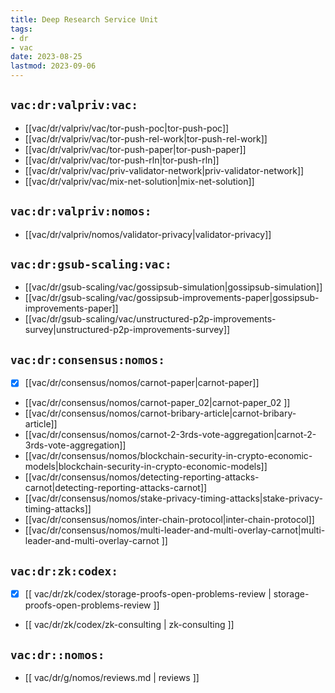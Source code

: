 ```yaml
---
title: Deep Research Service Unit
tags:
- dr
- vac
date: 2023-08-25
lastmod: 2023-09-06
---
```


## `vac:dr:valpriv:vac:`

* [[vac/dr/valpriv/vac/tor-push-poc|tor-push-poc]]
* [[vac/dr/valpriv/vac/tor-push-rel-work|tor-push-rel-work]]
* [[vac/dr/valpriv/vac/tor-push-paper|tor-push-paper]]
* [[vac/dr/valpriv/vac/tor-push-rln|tor-push-rln]]
* [[vac/dr/valpriv/vac/priv-validator-network|priv-validator-network]]
* [[vac/dr/valpriv/vac/mix-net-solution|mix-net-solution]]

## `vac:dr:valpriv:nomos:`

* [[vac/dr/valpriv/nomos/validator-privacy|validator-privacy]]

## `vac:dr:gsub-scaling:vac:`

* [[vac/dr/gsub-scaling/vac/gossipsub-simulation|gossipsub-simulation]]
* [[vac/dr/gsub-scaling/vac/gossipsub-improvements-paper|gossipsub-improvements-paper]]
* [[vac/dr/gsub-scaling/vac/unstructured-p2p-improvements-survey|unstructured-p2p-improvements-survey]]

## `vac:dr:consensus:nomos:`

* [x] [[vac/dr/consensus/nomos/carnot-paper|carnot-paper]]
* [[vac/dr/consensus/nomos/carnot-paper_02|carnot-paper_02 ]]
* [[vac/dr/consensus/nomos/carnot-bribary-article|carnot-bribary-article]]
* [[vac/dr/consensus/nomos/carnot-2-3rds-vote-aggregation|carnot-2-3rds-vote-aggregation]]
* [[vac/dr/consensus/nomos/blockchain-security-in-crypto-economic-models|blockchain-security-in-crypto-economic-models]]
* [[vac/dr/consensus/nomos/detecting-reporting-attacks-carnot|detecting-reporting-attacks-carnot]]
* [[vac/dr/consensus/nomos/stake-privacy-timing-attacks|stake-privacy-timing-attacks]]
* [[vac/dr/consensus/nomos/inter-chain-protocol|inter-chain-protocol]]
* [[vac/dr/consensus/nomos/multi-leader-and-multi-overlay-carnot|multi-leader-and-multi-overlay-carnot ]]

## `vac:dr:zk:codex:`

* [x] [[ vac/dr/zk/codex/storage-proofs-open-problems-review | storage-proofs-open-problems-review ]]
* [[ vac/dr/zk/codex/zk-consulting | zk-consulting ]]

## `vac:dr::nomos:`
* [[ vac/dr/g/nomos/reviews.md | reviews ]]
